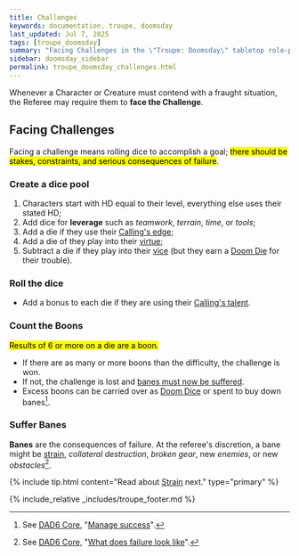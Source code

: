 ```yaml
---
title: Challenges
keywords: documentation, troupe, doomsday
last_updated: Jul 7, 2025
tags: [troupe_doomsday]
summary: "Facing Challenges in the \"Troupe: Doomsday\" tabletop role-playing game."
sidebar: doomsday_sidebar
permalink: troupe_doomsday_challenges.html
---
```


Whenever a Character or Creature must contend with a fraught situation, the Referee may require them to **face the Challenge**.

## Facing Challenges

Facing a challenge means rolling dice to accomplish a goal; <mark>there should be stakes, constraints, and serious consequences of failure</mark>.

### Create a dice pool

1. Characters start with HD equal to their level, everything else uses their stated HD;
2. Add dice for **leverage** such as *teamwork*, *terrain*, *time*, or *tools*;
3. Add a die if they use their [Calling's edge](troupe_doomsday_callings.html#edges-and-talents);
4. Add a die of they play into their [virtue](troupe_doomsday_virtues.html);
5. Subtract a die if they play into their [vice](troupe_doomsday_vices.html) (but they earn a [Doom Die](troupe_doomsday_doom.html) for their trouble).

### Roll the dice

- Add a bonus to each die if they are using their [Calling's talent](troupe_doomsday_callings.html#edges-and-talents).

### Count the Boons

<mark>Results of 6 or more on a die are a boon.</mark>

- If there are as many or more boons than the difficulty, the challenge is won.
- If not, the challenge is lost and [banes must now be suffered](#suffer-banes).
- Excess boons can be carried over as [Doom Dice](troupe_doomsday_doom.html) or spent to buy down banes[^1].
 
[^1]: See [DAD6 Core](index.html), "[Manage success](index.html#manage-success)".

### Suffer Banes

**Banes** are the consequences of failure. At the referee's discretion, a bane might be [strain](troupe_doomsday_strain.html), *collateral destruction*, *broken gear*, new *enemies*, or new *obstacles*[^2].

{% include tip.html content="Read about [Strain](troupe_doomsday_strain.html) next." type="primary" %}

[^2]: See [DAD6 Core](index.html), "[What does failure look like](index.html#what-does-failure-look-like)".

{% include_relative _includes/troupe_footer.md %}
